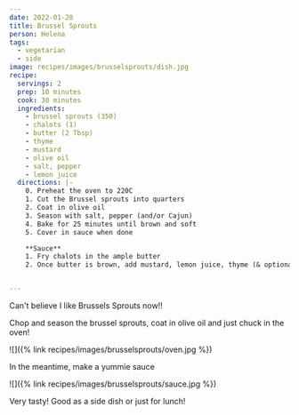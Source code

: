 ```yaml
---
date: 2022-01-20
title: Brussel Sprouts
person: Helena
tags:
  - vegetarian
  - side
image: recipes/images/brusselsprouts/dish.jpg
recipe:
  servings: 2
  prep: 10 minutes
  cook: 30 minutes
  ingredients:
    - brussel sprouts (350)
    - chalots (1)
    - butter (2 Tbsp)
    - thyme
    - mustard
    - olive oil
    - salt, pepper
    - lemon juice
  directions: |-
    0. Preheat the oven to 220C
    1. Cut the Brussel sprouts into quarters
    2. Coat in olive oil
    3. Season with salt, pepper (and/or Cajun)
    4. Bake for 25 minutes until brown and soft
    5. Cover in sauce when done

    **Sauce**
    1. Fry chalots in the ample butter
    2. Once butter is brown, add mustard, lemon juice, thyme (& optionally lemon zest)


---
```


Can't believe I like Brussels Sprouts now!!

Chop and season the brussel sprouts, coat in olive oil and just chuck in the oven!

![]({% link recipes/images/brusselsprouts/oven.jpg %})

In the meantime, make a yummie sauce

![]({% link recipes/images/brusselsprouts/sauce.jpg %})

Very tasty! Good as a side dish or just for lunch!
